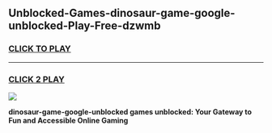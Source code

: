 
## Unblocked-Games-dinosaur-game-google-unblocked-Play-Free-dzwmb
<h3>
<a href="https://premium76.site?title=dinosaur-game-google-unblocked&ref=23A">CLICK TO PLAY</a></h3>
<hr>

<h3>
<a href="https://premium76.site?title=dinosaur-game-google-unblocked&ref=23A">CLICK 2 PLAY</a>
  
</h3>

<a href="https://premium76.site?title=dinosaur-game-google-unblocked&ref=23A"><img src="https://clearcache.store/games.png"></a>


**dinosaur-game-google-unblocked games unblocked: Your Gateway to Fun and Accessible Online Gaming**
